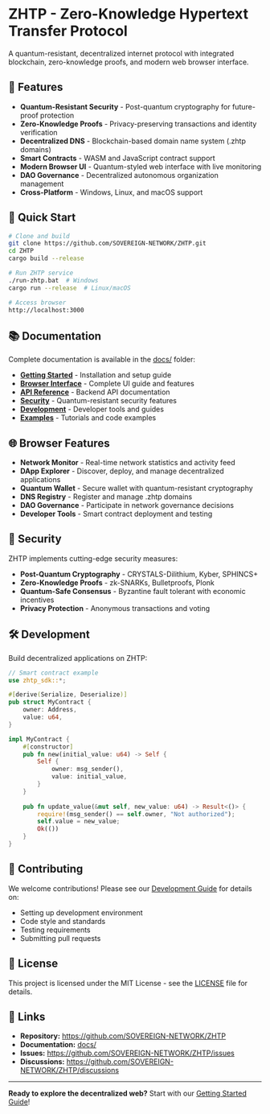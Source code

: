 # ZHTP - Zero-Knowledge Hypertext Transfer Protocol

A quantum-resistant, decentralized internet protocol with integrated blockchain, zero-knowledge proofs, and modern web browser interface.

## 🌟 Features

- **Quantum-Resistant Security** - Post-quantum cryptography for future-proof protection
- **Zero-Knowledge Proofs** - Privacy-preserving transactions and identity verification
- **Decentralized DNS** - Blockchain-based domain name system (.zhtp domains)
- **Smart Contracts** - WASM and JavaScript contract support
- **Modern Browser UI** - Quantum-styled web interface with live monitoring
- **DAO Governance** - Decentralized autonomous organization management
- **Cross-Platform** - Windows, Linux, and macOS support

## 🚀 Quick Start

```bash
# Clone and build
git clone https://github.com/SOVEREIGN-NETWORK/ZHTP.git
cd ZHTP
cargo build --release

# Run ZHTP service
./run-zhtp.bat  # Windows
cargo run --release  # Linux/macOS

# Access browser
http://localhost:3000
```

## 📚 Documentation

Complete documentation is available in the [docs/](docs/) folder:

- **[Getting Started](docs/getting-started.md)** - Installation and setup guide
- **[Browser Interface](docs/browser.md)** - Complete UI guide and features
- **[API Reference](docs/api.md)** - Backend API documentation
- **[Security](docs/security.md)** - Quantum-resistant security features
- **[Development](docs/development.md)** - Developer tools and guides
- **[Examples](docs/examples.md)** - Tutorials and code examples

## 🌐 Browser Features

- **Network Monitor** - Real-time network statistics and activity feed
- **DApp Explorer** - Discover, deploy, and manage decentralized applications
- **Quantum Wallet** - Secure wallet with quantum-resistant cryptography
- **DNS Registry** - Register and manage .zhtp domains
- **DAO Governance** - Participate in network governance decisions
- **Developer Tools** - Smart contract deployment and testing

## 🔐 Security

ZHTP implements cutting-edge security measures:

- **Post-Quantum Cryptography** - CRYSTALS-Dilithium, Kyber, SPHINCS+
- **Zero-Knowledge Proofs** - zk-SNARKs, Bulletproofs, Plonk
- **Quantum-Safe Consensus** - Byzantine fault tolerant with economic incentives
- **Privacy Protection** - Anonymous transactions and voting

## 🛠️ Development

Build decentralized applications on ZHTP:

```rust
// Smart contract example
use zhtp_sdk::*;

#[derive(Serialize, Deserialize)]
pub struct MyContract {
    owner: Address,
    value: u64,
}

impl MyContract {
    #[constructor]
    pub fn new(initial_value: u64) -> Self {
        Self {
            owner: msg_sender(),
            value: initial_value,
        }
    }
    
    pub fn update_value(&mut self, new_value: u64) -> Result<()> {
        require!(msg_sender() == self.owner, "Not authorized");
        self.value = new_value;
        Ok(())
    }
}
```

## 🤝 Contributing

We welcome contributions! Please see our [Development Guide](docs/development.md) for details on:

- Setting up development environment
- Code style and standards
- Testing requirements
- Submitting pull requests

## 📄 License

This project is licensed under the MIT License - see the [LICENSE](LICENSE) file for details.

## 🔗 Links

- **Repository:** https://github.com/SOVEREIGN-NETWORK/ZHTP
- **Documentation:** [docs/](docs/)
- **Issues:** https://github.com/SOVEREIGN-NETWORK/ZHTP/issues
- **Discussions:** https://github.com/SOVEREIGN-NETWORK/ZHTP/discussions

---

**Ready to explore the decentralized web?** Start with our [Getting Started Guide](docs/getting-started.md)!
